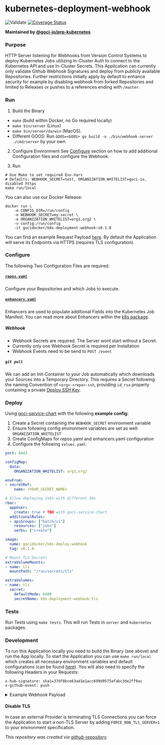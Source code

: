 # kubernetes-deployment-webhook

![Validate](https://github.com/goci-io/kubernetes-deployment-webhook/workflows/Validate/badge.svg?branch=master)
[![Coverage Status](https://coveralls.io/repos/github/goci-io/kubernetes-deployment-webhook/badge.svg?branch=master)](https://coveralls.io/github/goci-io/kubernetes-deployment-webhook?branch=master)

**Maintained by [@goci-io/prp-kubernetes](https://github.com/orgs/goci-io/teams/prp-kubernetes)**

### Purpose 

HTTP Server listening for Webhooks from Version Control Systems to deploy Kubernetes Jobs utilizing In-Cluster Auth to connect to the Kubernetes API and use In-Cluster Secrets. 
This Application can currently only validate Github Webhook Signatures and deploy from publicly available Repositories. Further restrictions initially apply by default to enhance security for example by disabling webhook from forked Repositories and limited to Releases or pushes to a references ending with `/master`. 

### Run

1. Build the Binary
- `make` (build within Docker, no Go required locally)
- `make bin/server` (Linux)
- `make bin/server/darwin` (MacOS).   
- Different GOOS: Run `GOOS=<GOOS> go build -o ./bin/webhook-server ./cmd/server` by your own

2. Configure Environment
See [Configure](https://github.com/goci-io/kubernetes-deployment-webhook/blob/master/README.md#configure) section on how to add additional Configuration files and configure the Webhook.

3. Run
```
# Use Make to set required Env-Vars
# Defaults: WEBHOOK_SECRET=test, ORGANIZATION_WHITELIST=goci-io, disabled https
make run/local
```

You can also use our Docker Release:
```
docker run \
    -e CONFIG_DIR=/run/config
    -e WEBHOOK_SECRET=my-secret \
    -e ORGANIZATION_WHITELIST=org1,org2 \
    -v config:/run/config
    -it gocidocker/k8s-deployment-webhook:v0.1.0
```

You can find an example Request Payload [here](https://github.com/goci-io/kubernetes-deployment-webhook/blob/master/README.md#development).
By default the Application will serve its Endpoints via HTTPS (requires TLS configuration).

### Configure
The following Two Configuration Files are required:

##### [`repos.yaml`](https://github.com/goci-io/kubernetes-deployment-webhook/blob/master/config/repos.yaml)
Configure your Repositories and which Jobs to execute.

##### [`enhancers.yaml`](https://github.com/goci-io/kubernetes-deployment-webhook/blob/master/config/repos.yaml)
Enhancers are used to populate additional Fields into the Kubernetes Job Manifest.
You can read more about Enhancers within the [k8s package](https://github.com/goci-io/kubernetes-deployment-webhook/tree/master/cmd/kubernetes).

##### Webhook
- Webhook Secrets are required. The Server wont start without a Secret.
- Currently only one Webhook Secret is required per Installation
- Webhook Events need to be send to `POST /event`

##### `git pull` 
We can add an Init-Container to your Job automatically which downloads your Sources into a Temporary Directory.
This requires a Secret following the naming Convention of `<org>-<repo>-ssh`, providing `id_rsa` property containing a private [Deploy SSH Key](https://docs.github.com/en/developers/overview/managing-deploy-keys).

### Deploy

Using [goci-service-chart](https://github.com/goci-io/goci-service-chart) with the following **example config**: 

1. Create a Secret containing the `WEBHOOK_SECRET` environment variable  
2. Ensure following config environment variables are set as well: `ORGANIZATION_WHITELIST`  
3. Create ConfigMaps for repos.yaml and enhancers.yaml configuration  
4. Configure the following `values.yaml`:  
```yaml
port: 8443

configMap:
  data:
    ORGANIZATION_WHITELIST: org1,org2

envFrom:
- secretRef:
    name: <YOUR_SECRET_NAME>

# Allow deploying Jobs with different SAs
rbac:
  appUser:
    create: true # TBD with goci-service-chart
  additionalRules:
  - apiGroups: ["batch/v1"]
    resources: ["jobs"]
    verbs: ["create"]

image:
  name: gocidocker/k8s-deploy-webhook
  tag: v0.1.0

# Mount TLS Secrets
extraVolumeMounts:
- name: tls
  mountPath: "/run/secrets/tls"

extraVolumes:
- name: tls
  secret:
    defaultMode: 0400
    secretName: k8s-deployment-webhook-tls
```

### Tests

Run Tests using `make tests`. This will run Tests in `server` and `kubernetes` packages.

### Development

To run this Application locally you need to build the Binary (see above) and run the App locally. To start the Application you can use `make run/local` which creates all necessary environment variables and default configurations (can be found [here](https://github.com/goci-io/kubernetes-deployment-webhook/tree/master/config/)). You will also need to specify the following Headers in your Requests:
```
x-hub-signature: sha1=37df8bce63ad1e1acc699d9575afabc3de2ff9ac
x-github-event: push
```

<details><summary>Example Webhook Payload</summary>

```json
{
  "ref": "refs/heads/master",
  "repository": {
    "name": "goci-repository-setup-example",
    "full_name": "goci-io/goci-repository-setup-example",
    "private": false,
    "owner": {
      "name": "goci-io",
      "email": "support@goci.io",
      "login": "goci-io",
      "url": "https://api.github.com/users/goci-io",
      "type": "Organization"
    },
    "fork": false,
    "url": "https://github.com/goci-io/goci-repository-setup-example",
    "git_url": "git://github.com/goci-io/goci-repository-setup-example.git",
    "ssh_url": "git@github.com:goci-io/goci-repository-setup-example.git",
    "clone_url": "https://github.com/goci-io/goci-repository-setup-example.git",
    "default_branch": "master",
    "master_branch": "master",
    "organization": "goci-io"
  },
  "pusher": {
    "name": "etwillbefine",
    "email": "etwillbefine@users.noreply.github.com"
  },
  "organization": {
    "login": "goci-io",
    "url": "https://api.github.com/orgs/goci-io",
    "repos_url": "https://api.github.com/orgs/goci-io/repos",
    "events_url": "https://api.github.com/orgs/goci-io/events",
    "hooks_url": "https://api.github.com/orgs/goci-io/hooks"
  }
}
```
</details>

#### Disable TLS
In case an external Provider is terminating TLS Connections you can force the Application to start a non-TLS Server by adding `FORCE_NON_TLS_SERVER=1` to your environment specification.

_This repository was created via [github-repository](https://github.com/goci-io/github-repository)._
